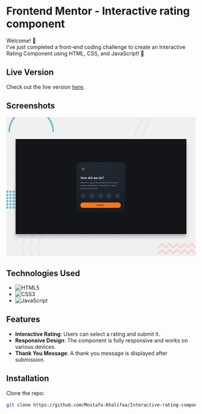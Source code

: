# Frontend Mentor - Interactive rating component


Welcome! 👋  
I've just completed a front-end coding challenge to create an Interactive Rating Component using HTML, CSS, and JavaScript! 🎉

## Live Version

Check out the live version [here](https://mostafa-khalifaa.github.io/Interactive-rating-component-challenge/).

## Screenshots

![Interactive Rating Component](./design/desktop-preview.jpg)

## Technologies Used

- ![HTML5](https://img.shields.io/badge/-HTML5-E34F26?style=flat-square&logo=html5&logoColor=white)
- ![CSS3](https://img.shields.io/badge/-CSS3-1572B6?style=flat-square&logo=css3&logoColor=white)
- ![JavaScript](https://img.shields.io/badge/-JavaScript-F7DF1E?style=flat-square&logo=javascript&logoColor=white)

## Features

- **Interactive Rating**: Users can select a rating and submit it.
- **Responsive Design**: The component is fully responsive and works on various devices.
- **Thank You Message**: A thank you message is displayed after submission.

## Installation

Clone the repo:

```bash
git clone https://github.com/Mostafa-Khalifaa/Interactive-rating-component-challenge.git
